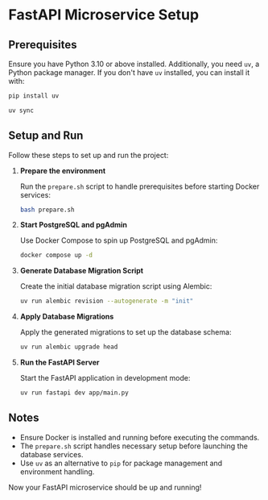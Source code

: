# FastAPI Microservice Setup

## Prerequisites

Ensure you have Python 3.10 or above installed. Additionally, you need `uv`, a Python package manager. If you don't have `uv` installed, you can install it with:

```sh
pip install uv
```

```sh
uv sync
```
## Setup and Run

Follow these steps to set up and run the project:

1. **Prepare the environment**
   
   Run the `prepare.sh` script to handle prerequisites before starting Docker services:

   ```sh
   bash prepare.sh
   ```

2. **Start PostgreSQL and pgAdmin**
   
   Use Docker Compose to spin up PostgreSQL and pgAdmin:

   ```sh
   docker compose up -d
   ```

3. **Generate Database Migration Script**
   
   Create the initial database migration script using Alembic:

   ```sh
   uv run alembic revision --autogenerate -m "init"
   ```

4. **Apply Database Migrations**
   
   Apply the generated migrations to set up the database schema:

   ```sh
   uv run alembic upgrade head
   ```

5. **Run the FastAPI Server**
   
   Start the FastAPI application in development mode:

   ```sh
   uv run fastapi dev app/main.py
   ```

## Notes

- Ensure Docker is installed and running before executing the commands.
- The `prepare.sh` script handles necessary setup before launching the database services.
- Use `uv` as an alternative to `pip` for package management and environment handling.

Now your FastAPI microservice should be up and running!

